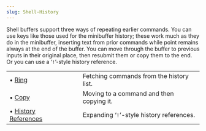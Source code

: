 ```yaml
---
slug: Shell-History
---
```


Shell buffers support three ways of repeating earlier commands. You can use keys like those used for the minibuffer history; these work much as they do in the minibuffer, inserting text from prior commands while point remains always at the end of the buffer. You can move through the buffer to previous inputs in their original place, then resubmit them or copy them to the end. Or you can use a ‘`!`’-style history reference.

|                                            |    |                                           |
| :----------------------------------------- | -- | :---------------------------------------- |
| • [Ring](Shell-Ring)                       |    | Fetching commands from the history list.  |
| • [Copy](Shell-History-Copying)            |    | Moving to a command and then copying it.  |
| • [History References](History-References) |    | Expanding ‘`!`’-style history references. |

